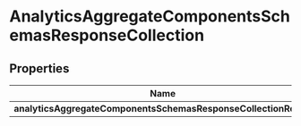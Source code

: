 # AnalyticsAggregateComponentsSchemasResponseCollection

## Properties
Name | Type | Description | Notes
------------ | ------------- | ------------- | -------------
**analyticsAggregateComponentsSchemasResponseCollectionResult** | **List&lt;Object&gt;** |  |  [optional]
